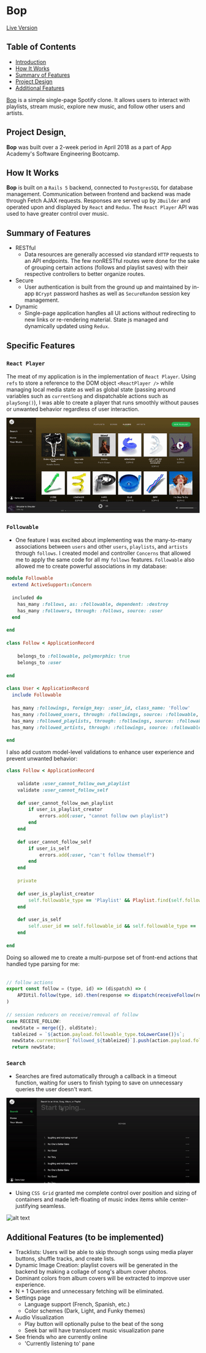 # **Bop**

[Live Version](https://bop-aa.herokuapp.com/)

## Table of Contents
- [Introduction](#introduction)
- [How It Works](#how-it-works)
- [Summary of Features](#features)
- [Project Design](#project-design)
- [Additional Features](#additional-features)

<a name="introduction"></a>

[Bop](https://bop-aa.herokuapp.com) is a simple single-page Spotify clone. It allows users to interact with playlists, stream music, explore new music, and follow other users and artists.

<a name="project-design"></a>
## Project Design̨
**Bop** was built over a 2-week period in April 2018 as a part of App Academy's Software Engineering Bootcamp.

<a name="how-it-works"></a>
## How It Works
**Bop** is built on a `Rails 5` backend, connected to `PostgresSQL` for database management. Communication between frontend and backend was made through Fetch AJAX requests. Responses are served up by `JBuilder` and operated upon and displayed by `React` and `Redux`. The `React Player` API was used to have greater control over music.

<a name="features"></a>
## Summary of Features
- RESTful
  - Data resources are generally accessed *via* standard `HTTP` requests to an API endpoints. The few nonRESTful routes were done for the sake of grouping certain actions (follows and playlist saves) with their respective controllers to better organize routes.
- Secure
  - User authentication is built from the ground up and maintained by in-app `BCrypt` password hashes as well as `SecureRandom` session key management.
- Dynamic
  - Single-page application han̨dles all UI actions without redirecting to new links or re-rendering material. State įs managed and dynamically updated using `Redux`.

## Specific Features

### `React Player`
The meat of my application is in the implementation of `React Player`. Using `refs` to store a reference to the DOM object `<ReactPlayer />` while managing local media state as well as global state (passing around variables such as `currentSong` and dispatchable actions such as `playSong()`), I was able to create a player that runs smoothly without pauses or unwanted behavior regardless of user interaction.

![alt text](app/assets/images/continuous-play.gif)

### `Followable`
- One feature I was excited about implementing was the many-to-many associations between `users` and other `users`, `playlists`, and `artists` through `follows`. I created model and controller `Concerns` that allowed me to apply the same code for all my `follows` features. `Followable` also allowed me to create powerful associations in my database:

```Ruby
module Followable
  extend ActiveSupport::Concern

  included do
    has_many :follows, as: :followable, dependent: :destroy
    has_many :followers, through: :follows, source: :user
  end

end

class Follow < ApplicationRecord

    belongs_to :followable, polymorphic: true 
    belongs_to :user

end

class User < ApplicationRecord
  include Followable
  
  has_many :followings, foreign_key: :user_id, class_name: 'Follow'
  has_many :followed_users, through: :followings, source: :followable, source_type: 'User'
  has_many :followed_playlists, through: :followings, source: :followable, source_type: 'Playlist'
  has_many :followed_artists, through: :followings, source: :followable, source_type: 'Artist'

end
```

I also add custom model-level validations to enhance user experience and prevent unwanted behavior:
```Ruby
class Follow < ApplicationRecord

    validate :user_cannot_follow_own_playlist
    validate :user_cannot_follow_self

    def user_cannot_follow_own_playlist
        if user_is_playlist_creator
            errors.add(:user, "cannot follow own playlist")
        end
    end

    def user_cannot_follow_self
        if user_is_self
            errors.add(:user, "can't follow themself")
        end
    end

    private

    def user_is_playlist_creator
        self.followable_type == 'Playlist' && Playlist.find(self.followable_id).creator_id == self.user_id
    end

    def user_is_self
        self.user_id == self.followable_id && self.followable_type == 'User'
    end
    
end
```

Doing so allowed me to create a multi-purpose set of front-end actions that handled type parsing for me:

```Javascript

// follow actions
export const follow = (type, id) => (dispatch) => (
    APIUtil.follow(type, id).then(response => dispatch(receiveFollow(response))
)

// session reducers on receive/removal of follow
case RECEIVE_FOLLOW:
  newState = merge({}, oldState);
  tableized = `${action.payload.followable_type.toLowerCase()}s`;
  newState.currentUser[`followed_${tableized}`].push(action.payload.followable_id);
  return newState;       
```

### `Search`
- Searches are fired automatically through a callback in a timeout function, waiting for users to finish typing to save on unnecessary queries the user doesn't want.

![alt text](app/assets/images/search.gif)

- Using `CSS Grid` granted me complete control over position and sizing of containers and made left-floating of music index items while center-justifying seamless.

![alt text](app/assets/images/css-grid.gif)


<a name="additional-features"></a>
## Additional Features (to be implemented)
- Tracklists: Users will be able to skip through songs using media player buttons, shuffle tracks, and create lists.
- Dynamic Image Creation: playlist covers will be generated in the backend by making a collage of song's album cover photos.
- Dominant colors from album covers will be extracted to improve user experience.
- N + 1 Queries and unnecessary fetching will be eliminated.
- Settings page
  - Language support (French, Spanish, etc.)
  - Color schemes (Dark, Light, and Funky themes)
- Audio Visualization
  - Play button will optionally pulse to the beat of the song
  - Seek bar will have translucent music visualization pane
- See friends who are currently online
  - 'Currently listening to' pane